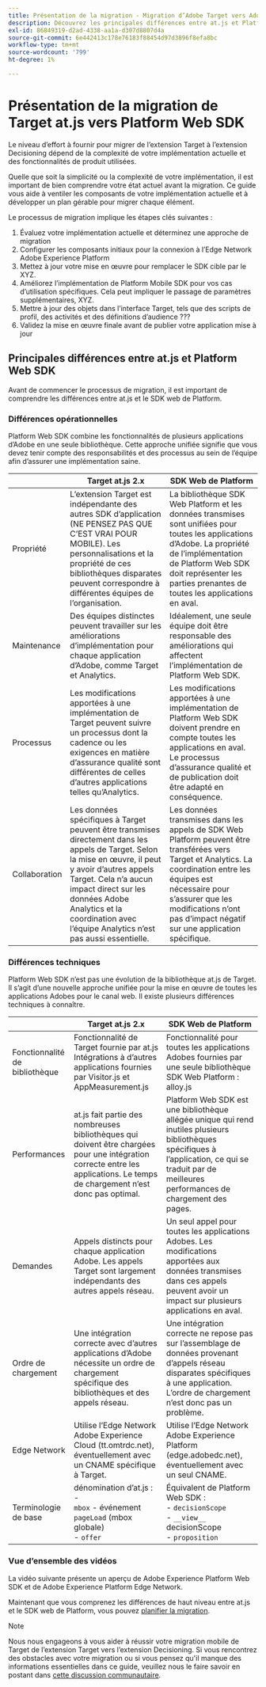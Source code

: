 ```yaml
---
title: Présentation de la migration - Migration d’Adobe Target vers Adobe Journey Optimizer - Extension mobile Decisioning
description: Découvrez les principales différences entre at.js et Platform Web SDK et comment planifier vos efforts de migration.
exl-id: 86849319-d2ad-4338-aa1a-d307d8807d4a
source-git-commit: 6e442413c178e76183f88454d97d3896f8efa8bc
workflow-type: tm+mt
source-wordcount: '799'
ht-degree: 1%

---
```


# Présentation de la migration de Target at.js vers Platform Web SDK

Le niveau d’effort à fournir pour migrer de l’extension Target à l’extension Decisioning dépend de la complexité de votre implémentation actuelle et des fonctionnalités de produit utilisées.

Quelle que soit la simplicité ou la complexité de votre implémentation, il est important de bien comprendre votre état actuel avant la migration. Ce guide vous aide à ventiler les composants de votre implémentation actuelle et à développer un plan gérable pour migrer chaque élément.

Le processus de migration implique les étapes clés suivantes :

1. Évaluez votre implémentation actuelle et déterminez une approche de migration
1. Configurer les composants initiaux pour la connexion à l’Edge Network Adobe Experience Platform
1. Mettez à jour votre mise en œuvre pour remplacer le SDK cible par le XYZ.
1. Améliorez l’implémentation de Platform Mobile SDK pour vos cas d’utilisation spécifiques. Cela peut impliquer le passage de paramètres supplémentaires, XYZ.
1. Mettre à jour des objets dans l’interface Target, tels que des scripts de profil, des activités et des définitions d’audience ???
1. Validez la mise en œuvre finale avant de publier votre application mise à jour

## Principales différences entre at.js et Platform Web SDK

Avant de commencer le processus de migration, il est important de comprendre les différences entre at.js et le SDK web de Platform.

### Différences opérationnelles

Platform Web SDK combine les fonctionnalités de plusieurs applications d’Adobe en une seule bibliothèque. Cette approche unifiée signifie que vous devez tenir compte des responsabilités et des processus au sein de l’équipe afin d’assurer une implémentation saine.

| | Target at.js 2.x | SDK Web de Platform |
|---|---|---|
| Propriété | L’extension Target est indépendante des autres SDK d’application (NE PENSEZ PAS QUE C’EST VRAI POUR MOBILE). Les personnalisations et la propriété de ces bibliothèques disparates peuvent correspondre à différentes équipes de l’organisation. | La bibliothèque SDK Web Platform et les données transmises sont unifiées pour toutes les applications d’Adobe. La propriété de l’implémentation de Platform Web SDK doit représenter les parties prenantes de toutes les applications en aval. |
| Maintenance | Des équipes distinctes peuvent travailler sur les améliorations d’implémentation pour chaque application d’Adobe, comme Target et Analytics. | Idéalement, une seule équipe doit être responsable des améliorations qui affectent l’implémentation de Platform Web SDK. |
| Processus | Les modifications apportées à une implémentation de Target peuvent suivre un processus dont la cadence ou les exigences en matière d’assurance qualité sont différentes de celles d’autres applications telles qu’Analytics. | Les modifications apportées à une implémentation de Platform Web SDK doivent prendre en compte toutes les applications en aval. Le processus d’assurance qualité et de publication doit être adapté en conséquence. |
| Collaboration | Les données spécifiques à Target peuvent être transmises directement dans les appels de Target. Selon la mise en œuvre, il peut y avoir d’autres appels Target. Cela n’a aucun impact direct sur les données Adobe Analytics et la coordination avec l’équipe Analytics n’est pas aussi essentielle. | Les données transmises dans les appels de SDK Web Platform peuvent être transférées vers Target et Analytics. La coordination entre les équipes est nécessaire pour s’assurer que les modifications n’ont pas d’impact négatif sur une application spécifique. |

### Différences techniques

Platform Web SDK n’est pas une évolution de la bibliothèque at.js de Target. Il s’agit d’une nouvelle approche unifiée pour la mise en œuvre de toutes les applications Adobes pour le canal web. Il existe plusieurs différences techniques à connaître.

| | Target at.js 2.x | SDK Web de Platform |
|---|---|---|
| Fonctionnalité de bibliothèque | Fonctionnalité de Target fournie par at.js Intégrations à d’autres applications fournies par Visitor.js et AppMeasurement.js | Fonctionnalité pour toutes les applications Adobes fournies par une seule bibliothèque SDK Web Platform : alloy.js |
| Performances | at.js fait partie des nombreuses bibliothèques qui doivent être chargées pour une intégration correcte entre les applications. Le temps de chargement n’est donc pas optimal. | Platform Web SDK est une bibliothèque allégée unique qui rend inutiles plusieurs bibliothèques spécifiques à l’application, ce qui se traduit par de meilleures performances de chargement des pages. |
| Demandes | Appels distincts pour chaque application Adobe. Les appels Target sont largement indépendants des autres appels réseau. | Un seul appel pour toutes les applications Adobes. Les modifications apportées aux données transmises dans ces appels peuvent avoir un impact sur plusieurs applications en aval. |
| Ordre de chargement | Une intégration correcte avec d’autres applications d’Adobe nécessite un ordre de chargement spécifique des bibliothèques et des appels réseau. | Une intégration correcte ne repose pas sur l’assemblage de données provenant d’appels réseau disparates spécifiques à une application. L’ordre de chargement n’est donc pas un problème. |
| Edge Network | Utilise l’Edge Network Adobe Experience Cloud (tt.omtrdc.net), éventuellement avec un CNAME spécifique à Target. | Utilise l’Edge Network Adobe Experience Platform (edge.adobedc.net), éventuellement avec un seul CNAME. |
| Terminologie de base | dénomination d’at.js : <br> - <br> `mbox` - événement `pageLoad` (mbox globale) <br> - `offer` | Équivalent de Platform Web SDK : <br> - `decisionScope` <br> - `__view__` decisionScope <br> - `proposition` |

### Vue d’ensemble des vidéos

La vidéo suivante présente un aperçu de Adobe Experience Platform Web SDK et de Adobe Experience Platform Edge Network.


Maintenant que vous comprenez les différences de haut niveau entre at.js et le SDK web de Platform, vous pouvez [planifier la migration](plan-migration.md).

>[!NOTE]
>
>Nous nous engageons à vous aider à réussir votre migration mobile de Target de l’extension Target vers l’extension Decisioning. Si vous rencontrez des obstacles avec votre migration ou si vous pensez qu&#39;il manque des informations essentielles dans ce guide, veuillez nous le faire savoir en postant dans [cette discussion communautaire](https://experienceleaguecommunities.adobe.com/t5/adobe-experience-platform-data/tutorial-discussion-migrate-target-from-at-js-to-web-sdk/m-p/575587#M463).
